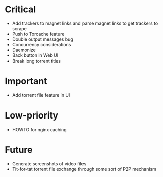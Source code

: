# Critical
* Add trackers to magnet links and parse magnet links to get trackers to scrape
* Push to Torcache feature
* Double output messages bug
* Concurrency considerations
* Daemonize
* Back button in Web UI
* Break long torrent titles

# Important
* Add torrent file feature in UI

# Low-priority
* HOWTO for nginx caching

# Future
* Generate screenshots of video files
* Tit-for-tat torrent file exchange through some sort of P2P mechanism
